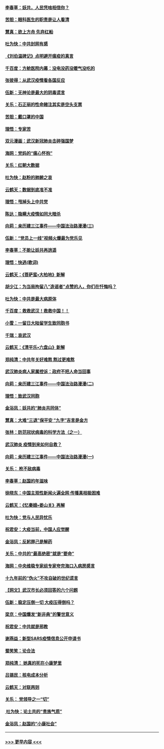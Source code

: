 #### [李春草：妖共，人民凭啥相信你？](../pages/nsc993/n11855196.md?t=02091711) 
#### [苦胆：眼科医生的职责是让人看清](../pages/nsc993/n11853840.md?t=02091711) 
#### [慧真：欲上方舟 先弃红船](../pages/nsc993/n11853483.md?t=02091711) 
#### [吐为快：中共封网有感](../pages/nsc993/n11852575.md?t=02091711) 
#### [《刘伯温碑记》点明避开瘟疫的真言](../pages/nsc993/n11852128.md?t=02091711) 
#### [千百度：方舱医院内幕：没电没药没暖气没吃的](../pages/nsc993/n11850211.md?t=02091711) 
#### [张彼得：从武汉疫情看各国反应](../pages/nsc993/n11850102.md?t=02091711) 
#### [伍新：无神论是最大的阴毒谎言](../pages/nsc993/n11846129.md?t=02091711) 
#### [关乐：石正丽的性命赌注其实是空头支票](../pages/nsc993/n11846109.md?t=02091711) 
#### [苦胆：戴口罩的中国](../pages/nsc993/n11845576.md?t=02091711) 
#### [理悟：专家苦](../pages/nsc993/n11845564.md?t=02091711) 
#### [双元漫画：武汉新冠肺炎击碎强国梦](../pages/nsc993/n11843320.md?t=02091711) 
#### [海网：党妈的“瘟心怀抱”](../pages/nsc993/n11840740.md?t=02091711) 
#### [关乐：红朝大数据](../pages/nsc993/n11840675.md?t=02091711) 
#### [吐为快：赵粉的肺腑之哀](../pages/nsc993/n11840618.md?t=02091711) 
#### [云鹤天：数据到底准不准](../pages/nsc993/n11840325.md?t=02091711) 
#### [理悟：甩掉头上中共党](../pages/nsc993/n11838826.md?t=02091711) 
#### [陈达：隐瞒大疫情如同大暗杀](../pages/nsc993/n11838771.md?t=02091711) 
#### [向莉：亲历建三江事件——中国法治路漫漫(三)](../pages/nsc993/n11831825.md?t=02091711) 
#### [伍新：“党员上一线”视频火爆最为党乐见](../pages/nsc993/n11838200.md?t=02091711) 
#### [李春草：不能让妖共再逍遥](../pages/nsc993/n11838102.md?t=02091711) 
#### [理悟：快逃(歌词)](../pages/nsc993/n11838083.md?t=02091711) 
#### [云鹤天：《菩萨蛮▪大柏地》新解](../pages/nsc993/n11838059.md?t=02091711) 
#### [胡少江：为当局拘留八“造谣者”点赞的人，你们在忏悔吗？](../pages/nsc993/n11836801.md?t=02091711) 
#### [吐为快：中共是最大病原体](../pages/nsc993/n11836748.md?t=02091711) 
#### [千百度：救救武汉！救救中国！！](../pages/nsc993/n11836145.md?t=02091711) 
#### [小雪：一留日大陆留学生致同胞书](../pages/nsc993/n11834624.md?t=02091711) 
#### [千瑞：哀武汉](../pages/nsc993/n11833647.md?t=02091711) 
#### [云鹤天：《清平乐▪六盘山》新解](../pages/nsc993/n11833611.md?t=02091711) 
#### [郑纯清：中共年关好难熬 熬过更难熬](../pages/nsc993/n11833489.md?t=02091711) 
#### [武汉肺炎病人家属控诉：政府不把人命当回事](../pages/nsc993/n11833205.md?t=02091711) 
#### [向莉：亲历建三江事件——中国法治路漫漫(二)](../pages/nsc993/n11829102.md?t=02091711) 
#### [理悟：致武汉同胞](../pages/nsc993/n11831522.md?t=02091711) 
#### [金浴凤：妖共的“肺炎共同体”](../pages/nsc993/n11829448.md?t=02091711) 
#### [慧真：大难“三退”保平安 “九字”吉言是金方](../pages/nsc993/n11829501.md?t=02091711) 
#### [张林：防范冠状病毒的科学方法（之一）](../pages/nsc993/n11828618.md?t=02091711) 
#### [武汉肺炎 疫情到来如何自救？](../pages/nsc993/n11827632.md?t=02091711) 
#### [向莉：亲历建三江事件——中国法治路漫漫(一)](../pages/nsc993/n11827190.md?t=02091711) 
#### [关乐： 枪不敌病毒](../pages/nsc993/n11826746.md?t=02091711) 
#### [李春草：赵国的年滋味](../pages/nsc993/n11826321.md?t=02091711) 
#### [徐晓东：中国主观性新闻火遍全网 传播真相极困难](../pages/nsc993/n11826508.md?t=02091711) 
#### [云鹤天：《忆秦娥▪娄山关》再解](../pages/nsc993/n11824682.md?t=02091711) 
#### [吐为快：党与人民异忧乐](../pages/nsc993/n11824660.md?t=02091711) 
#### [祝君安：大疫当前，中国人应觉醒](../pages/nsc993/n11821946.md?t=02091711) 
#### [金浴凤：反躬罪己是解药](../pages/nsc993/n11820280.md?t=02091711) 
#### [关乐：中共的“最高绝密”就是“要命”](../pages/nsc993/n11816946.md?t=02091711) 
#### [海网：中央维稳专家组专家夸完海口入病房感言](../pages/nsc993/n11815138.md?t=02091711) 
#### [十九年前的“伪火”不攻自破的世纪谎言](../pages/nsc993/n11813238.md?t=02091711) 
#### [【网文】武汉市长必须回答的六个问题](../pages/nsc993/n11813848.md?t=02091711) 
#### [伍新：稳定压倒一切 大疫压得倒吗？](../pages/nsc993/n11812634.md?t=02091711) 
#### [梁京：中国爆发“新非典”的警世意义](../pages/nsc993/n11812554.md?t=02091711) 
#### [祝君安：中共就是邪教](../pages/nsc993/n11812431.md?t=02091711) 
#### [谢燕益：新型SARS疫情信息公开申请书](../pages/nsc993/n11808840.md?t=02091711) 
#### [蜀笑笑：论合法](../pages/nsc993/n11808064.md?t=02091711) 
#### [郑纯清： 她真的死在小康梦里](../pages/nsc993/n11806623.md?t=02091711) 
#### [吕锡民：核电成本分析](../pages/nsc993/n11806284.md?t=02091711) 
#### [云鹤天：对联两则](../pages/nsc993/n11805957.md?t=02091711) 
#### [关乐： 党领导之一“切”](../pages/nsc993/n11804505.md?t=02091711) 
#### [ 吐为快：论土共的“贵族气质”](../pages/nsc993/n11804490.md?t=02091711) 
#### [金浴凤：赵国的“小康社会”](../pages/nsc993/n11804452.md?t=02091711) 

----
#### [ >>> 更早内容 <<< ](../indexes/nsc993-earlier.md)

